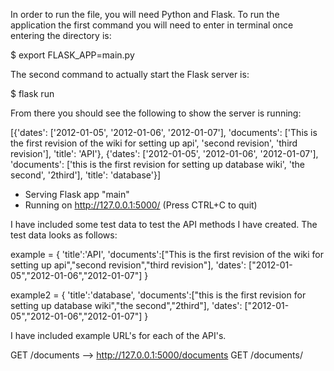 
In order to run the file, you will need Python and Flask. To run the application the first command you will need to enter in terminal once entering the directory is:

$ export FLASK_APP=main.py 

The second command to actually start the Flask server is:

$ flask run

From there you should see the following to show the server is running:


[{'dates': ['2012-01-05', '2012-01-06', '2012-01-07'], 'documents': ['This is the first revision of the wiki for setting up api', 'second revision', 'third revision'], 'title': 'API'}, {'dates': ['2012-01-05', '2012-01-06', '2012-01-07'], 'documents': ['this is the first revision for setting up database wiki', 'the second', '2third'], 'title': 'database'}]
 * Serving Flask app "main"
 * Running on http://127.0.0.1:5000/ (Press CTRL+C to quit)


I have included some test data to test the API methods I have created. The test data looks as follows:

example = {
        'title':'API',
        'documents':["This is the first revision of the wiki for setting up api","second revision","third revision"],
        'dates': ["2012-01-05","2012-01-06","2012-01-07"]
    }

example2 = {
        'title':'database',
        'documents':["this is the first revision for setting up database wiki","the second","2third"],
        'dates': ["2012-01-05","2012-01-06","2012-01-07"]
    }


I have included example URL's for each of the API's.

GET /documents --> http://127.0.0.1:5000/documents
GET /documents/<title> --> http://127.0.0.1:5000/documents/API or http://127.0.0.1:5000/documents/database
GET /documents/<title>/latest --> http://127.0.0.1:5000/documents/database/latest
GET /documents/<title>/<timestamp> --> http://127.0.0.1:5000/documents/database/2012-01-06

The post method for /documents is implemented and works but at this point I was close to 3 hours and wanted to stick to the time constrait, which is why there is no unit testing. If you would like to see unit testing implemented, this is something I am more than happy to do, I just wanted to stay true to the time constraint. Please let me know if you need anything else.


